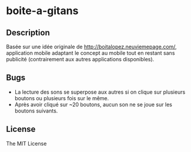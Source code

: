 # boite-a-gitans

## Description

Basée sur une idée originale de http://boitalopez.neuviemepage.com/, application mobile adaptant le concept au mobile tout en restant sans publicité (contrairement aux autres applications disponibles). 

## Bugs

- La lecture des sons  se superpose aux autres si on clique sur plusieurs boutons ou plusieurs fois sur le même.
- Après avoir cliqué sur ~20 boutons, aucun son ne se joue sur les boutons suivants.

## License 

The MIT License
